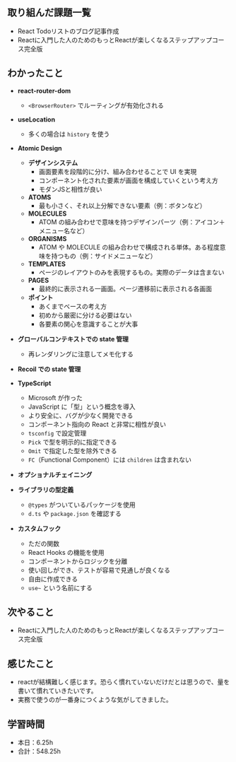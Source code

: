 ## 取り組んだ課題一覧
- React Todoリストのブログ記事作成
- Reactに入門した人のためのもっとReactが楽しくなるステップアップコース完全版

## わかったこと
- **react-router-dom**
  - `<BrowserRouter>` でルーティングが有効化される

- **useLocation**
  - 多くの場合は `history` を使う

- **Atomic Design**
  - **デザインシステム**
    - 画面要素を段階的に分け、組み合わせることで UI を実現
    - コンポーネント化された要素が画面を構成していくという考え方
    - モダンJSと相性が良い
  - **ATOMS**
    - 最も小さく、それ以上分解できない要素（例：ボタンなど）
  - **MOLECULES**
    - ATOM の組み合わせで意味を持つデザインパーツ（例：アイコン＋メニュー名など）
  - **ORGANISMS**
    - ATOM や MOLECULE の組み合わせで構成される単体。ある程度意味を持つもの（例：サイドメニューなど）
  - **TEMPLATES**
    - ページのレイアウトのみを表現するもの。実際のデータは含まない
  - **PAGES**
    - 最終的に表示される一画面。ページ遷移前に表示される各画面
  - **ポイント**
    - あくまでベースの考え方
    - 初めから厳密に分ける必要はない
    - 各要素の関心を意識することが大事

- **グローバルコンテキストでの state 管理**
  - 再レンダリングに注意してメモ化する

- **Recoil での state 管理**

- **TypeScript**
  - Microsoft が作った
  - JavaScript に「型」という概念を導入
  - より安全に、バグが少なく開発できる
  - コンポーネント指向の React と非常に相性が良い
  - `tsconfig` で設定管理
  - `Pick` で型を明示的に指定できる
  - `Omit` で指定した型を除外できる
  - `FC`（Functional Component）には `children` は含まれない

- **オプショナルチェイニング**

- **ライブラリの型定義**
  - `@types` がついているパッケージを使用
  - `d.ts` や `package.json` を確認する

- **カスタムフック**
  - ただの関数
  - React Hooks の機能を使用
  - コンポーネントからロジックを分離
  - 使い回しができ、テストが容易で見通しが良くなる
  - 自由に作成できる
  - `use~` という名前にする




## 次やること
- Reactに入門した人のためのもっとReactが楽しくなるステップアップコース完全版

## 感じたこと    
- reactが結構難しく感じます。恐らく慣れていないだけだとは思うので、量を書いて慣れていきたいです。
- 実務で使うのが一番身につくような気がしてきました。                                                                                                                                                                                                                                                                                                                                                                                                                                                                                                                                                                                                                                                                                                                 
                                                                                             
                                    
## 学習時間
- 本日：6.25h
- 合計：548.25h